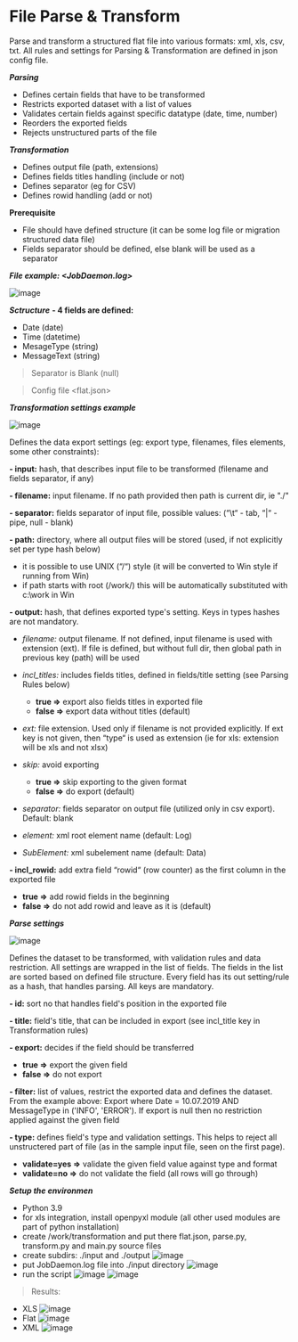 # File Parse & Transform

Parse and transform a structured flat file into various formats: xml, xls, csv, txt.
All rules and settings for Parsing & Transformation are defined in json config file.

***Parsing***
- Defines certain fields that have to be transformed
- Restricts exported dataset with a list of values
- Validates certain fields against specific datatype (date, time, number)
- Reorders the exported fields
- Rejects unstructured parts of the file

***Transformation***
- Defines output file (path, extensions)
- Defines fields titles handling (include or not)
- Defines separator (eg for CSV)
- Defines rowid handling (add or not)

**Prerequisite**
- File should have defined structure (it can be some log file or migration structured data file)
- Fields separator should be defined, else blank will be used as a separator

***File example: <JobDaemon.log>***

![image](https://user-images.githubusercontent.com/80430638/221964288-662047b3-5ecb-4ffd-9ea8-0fc978ab005b.png)

***Sctructure***
**- 4 fields are defined:**
   - Date (date)
   - Time (datetime)
   - MesageType (string)
   - MessageText (string)

> Separator is Blank (null)

> Config file <flat.json>

***Transformation settings example***

![image](https://user-images.githubusercontent.com/80430638/221964664-07f0d22c-00ff-4f68-bb2d-f2a434caf183.png)

Defines the data export settings (eg: export type, filenames, files elements, some other constraints):

**- input:** hash, that describes input file to be transformed (filename and fields separator, if any)

**- filename:** input filename. If no path provided then path is current dir, ie "./"

**- separator:** fields separator of input file, possible values: (“\t“ - tab, “|“ - pipe, null - blank)

**- path:** directory, where all output files will be stored (used, if not explicitly set per type hash below)
 - it is possible to use UNIX (“/“) style (it will be converted to Win style if running from Win)
 - if path starts with root (/work/) this will be automatically substituted with c:\work in Win
 
**- output:** hash, that defines exported type's setting. Keys in types hashes are not mandatory.
 
 - *filename:* output filename. If not defined, input filename is used with extension (ext). If file is defined, but without full dir, then global path in previous key (path) will be used
 
 - *incl_titles:* includes fields titles, defined in fields/title setting (see Parsing Rules below) 
   - **true =>** export also fields titles in exported file
   - **false =>** export data without titles (default)
 
 - *ext:* file extension. Used only if filename is not provided explicitly. If ext key is not given, then “type“ is used as extension (ie for xls: extension will be xls and not xlsx)
 
 - *skip:* avoid exporting
   - **true =>** skip exporting to the given format
   - **false =>** do export (default)
 
 - *separator:* fields separator on output file (utilized only in csv export). Default: blank
 
 - *element:* xml root element name (default: Log)
 
 - *SubElement:* xml subelement name (default: Data)

**- incl_rowid:** add extra field “rowid“ (row counter) as the first column in the exported file
   - **true =>** add rowid fields in the beginning
   - **false =>** do not add rowid and leave as it is (default)

***Parse settings***

![image](https://user-images.githubusercontent.com/80430638/221968574-1a460224-b1bf-4f55-8880-cd790b4298a2.png)

Defines the dataset to be transformed, with validation rules and data restriction. All settings are wrapped in the list of fields. The fields in the list are sorted based on defined file structure. Every field has its out setting/rule as a hash, that handles parsing. All keys are mandatory.

**- id:** sort no that handles field's position in the exported file

**- title:** field's title, that can be included in export (see incl_title key in Transformation rules)

**- export:** decides if the field should be transferred
   - **true =>** export the given field
   - **false =>** do not export

**- filter:** list of values, restrict the exported data and defines the dataset. From the example above: Export where Date = 10.07.2019 AND MessageType in ('INFO', 'ERROR'). If export is null then no restriction applied against the given field

**- type:** defines field's type and validation settings. This helps to reject all unstructered part of file (as in the sample input file, seen on the first page).
   - **validate=yes =>** validate the given field value against type and format
   - **validate=no =>** do not validate the field (all rows will go through)

***Setup the environmen***
- Python 3.9
- for xls integration, install openpyxl module (all other used modules are part of python installation)
- create /work/transformation and put there flat.json, parse.py, transform.py and main.py source files
- create subdirs: ./input and ./output
![image](https://user-images.githubusercontent.com/80430638/221971016-4c0745b8-e2bc-4567-9b3c-0a25d0964eae.png)
- put JobDaemon.log file into ./input directory
![image](https://user-images.githubusercontent.com/80430638/221971793-76462985-c54a-48da-85f6-01b95fe7b544.png)
- run the script
![image](https://user-images.githubusercontent.com/80430638/221972038-f1dfcad6-378b-4951-9454-4c307c9d4a1f.png)
![image](https://user-images.githubusercontent.com/80430638/221972089-04ecda52-19ac-4e80-b1d9-5dd4e0fd9493.png)

> Results:
- XLS
![image](https://user-images.githubusercontent.com/80430638/221973581-6f65c7e9-0ec9-49d3-ac4f-00d5334ce3b6.png)
- Flat
![image](https://user-images.githubusercontent.com/80430638/221973760-03df3bb6-f714-4f2c-9d44-81c80d4fe49b.png)
- XML
![image](https://user-images.githubusercontent.com/80430638/221973892-608bf780-419e-40f9-baf0-ee910ed094bf.png)





